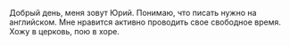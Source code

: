Добрый день, меня зовут Юрий. Понимаю, что писать нужно на английском.
Мне нравится активно проводить свое свободное время. Хожу в церковь, пою в хоре.
